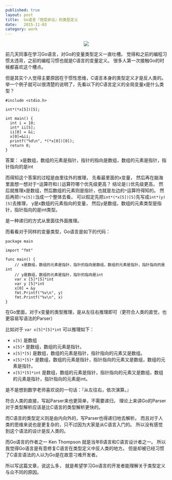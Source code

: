 ```yaml
---
published: true
layout: post
title:  Go语言『饱受非议』的类型定义
date:   2015-11-03
category: work
---
```


<center>
<img src="http://7viirv.com1.z0.glb.clouddn.com/golang.jpg" class="photo"></img>
</center>

前几天同事在学习Go语言，对Go的变量类型定义一直吐槽。
觉得和之前的编程习惯太违背，之前的编程习惯也就是C语言的变量定义。
很多人第一次接触Go的时候都喜欢这个槽点。

但是其实个人觉得主要原因在于惯性思维，C语言本身的类型定义才是反人类的。
举一个例子就可以很清楚的说明了，先看以下的C语言定义的全局变量x是什么类型？

```
#include <stdio.h>

int*(*x[5])[5];

int main() {
  int i = 10;
  int* ii[5];
  ii[0] = &i;
  x[0]=&ii;
  printf("%d\n", *(*x[0])[0]);
  return 0;
}
```

答案： x是数组，数组的元素是指针，指针的指向是数组，数组的元素是指针，指针指向的是int

而得知这个答案的过程是由里往外的推理，
先看最里面的x变量，
然后再在脑海里面想一想对于`*`运算符和`[]`运算符哪个优先级更高？
结论是`[]`优先级更高，
然后就推理x是数组，然后数组的元素则是指针，也就是左边的`*`运算符得知的。
然后再把`(*x[5])`当成一个整体去看，
可以假定先把`int*(*x[5])[5]`先写成`int*(y)[5]`去推理，
y是x数组的元素指向的变量，
然后y是数组，数组的元素类型是指针，指针指向的是int类型。

是一种递归的方式从里面往外面推理。

而看看对于同样的变量类型，Go语言是如下的代码：

```
package main

import "fmt"

func main() {
    // x是数组，数组的元素是指针，指针的指向是数组，数组的元素是指针，指针指向的是int
    // y是数组，数组的元素是指针，指针的指向是int
    var x [5]*[5]*int
    var y [5]*int
    x[0] = &y
    fmt.Printf("%v\n", y)
    fmt.Printf("%v\n", x)
}
```

在Go里面，对于x变量的类型推理，是从左往右推理即可（更符合人类的直觉，也更容易写语法的Parser）

比如对于 `var x[5]*[5]*int`
可以推理如下：

+ `x[5]` 是数组
+ `x[5]*` 是数组，数组的元素是指针。
+ `x[5]*[5]` 是数组，数组的元素是指针，指针指向的元素又是数组。
+ `x[5]*[5]*` 是数组，数组的元素是指针，指针指向的元素又是数组，数组的元素是指针。
+ `x[5]*[5]*int` 是数组，数组的元素是指针，指针指向的元素又是数组，数组的元素是指针，指针指向的元素是int。

是不是想到数学老师喜欢说的一句话：『从左往右，依次演算。』

符合人类的直接，写起Parser来也更简单，不需要递归，
理论上来讲Go的Parser对于类型解析应该是比C语言的类型解析更快的。

而C语言的类型定义则是由内向外的，写Parser也得递归地去解析。
而且对于人类的思维来说也是更复杂的，只不过因为大家是从C语言入门的。
所以没有感觉到这个语法的设计是反人类的。

而Go语言的作者之一 Ken Thompson 就是当年B语言和C语言设计者之一。 
所以我觉得Go语言是有意修复C语言在类型定义中反人类的地方。
但是却被已经习惯了C语言语法的人以为Go是在故意刁难开发者。

所以写这篇文章，说这么多，
就是希望学习Go语言的开发者能理解关于类型定义与众不同的原因。
